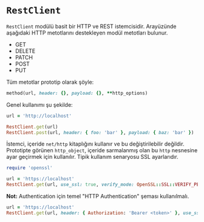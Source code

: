 `RestClient`
=============

`RestClient` modülü basit bir HTTP ve REST istemcisidir. Arayüzünde aşağıdaki
HTTP metotlarını destekleyen modül metotları bulunur.

- GET
- DELETE
- PATCH
- POST
- PUT

Tüm metotlar prototip olarak şöyle:

```ruby
method(url, header: {}, payload: {}, **http_options)
```

Genel kullanımı şu şekilde:

```ruby
url = 'http://localhost'

RestClient.get(url)
RestClient.post(url, header: { foo: 'bar' }, payload: { baz: 'bar' })
```

İstemci, içeride `net/http` kitaplığını kullanır ve bu değiştirilebilir
değildir. Prototipte görünen `http_object`, içeride sarmalanmış olan bu `http`
nesnesine ayar geçirmek için kullanılır. Tipik kullanım senaryosu SSL ayarlarıdır.

```ruby
require 'openssl'

url = 'https://localhost'
RestClient.get(url, use_ssl: true, verify_mode: OpenSSL::SSL::VERIFY_PEER)
```

**Not:** Authentication için temel "HTTP Authentication" şeması kullanılmalı.

```ruby
url = 'https://localhost'
RestClient.get(url, header: { Authorization: 'Bearer <token>' }, use_ssl: true)
```

